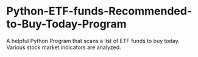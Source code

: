 # Python-ETF-funds-Recommended-to-Buy-Today-Program
A helpful Python Program that scans a list of ETF funds to buy today. Various stock market indicators are analyzed. 
